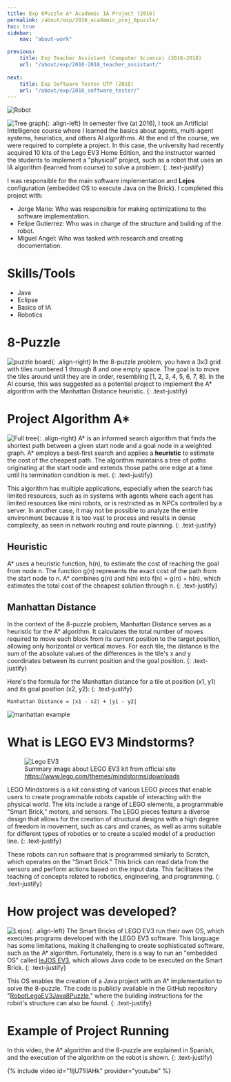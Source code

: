 ```yaml
---
title: Exp 8Puzzle A* Academic IA Project (2016)
permalink: /about/exp/2016_academic_proj_8puzzle/
toc: true
sidebar:
    nav: "about-work"

previous:
    title: Exp Teacher Assistant (Computer Science) (2016-2018)
    url: "/about/exp/2016-2018_teacher_assistant/"
    
next:
    title: Exp Software Tester UTP (2018)
    url: "/about/exp/2018_software_tester/"
---
```


![Robot](/assets/img/work/academic_ia_proj/robot.png)

![Tree graph](/assets/img/work/academic_ia_proj/tree.png){: .align-left}
In semester five (at 2016), I took an Artificial Intelligence course where I learned the basics about agents, multi-agent systems, heuristics, and others AI algorithms. At the end of the course, we were required to complete a project. In this case, the university had recently acquired 10 kits of the Lego EV3 Home Edition, and the instructor wanted the students to implement a "physical" project, such as a robot that uses an IA algorithm (learned from course) to solve a problem.
{: .text-justify}

I was responsible for the main software implementation and **Lejos** configuration (embedded OS to execute Java on the Brick). I completed this project with:
* Jorge Mario: Who was responsible for making optimizations to the software implementation.
* Felipe Gutierrez: Who was in charge of the structure and building of the robot.
* Miguel Angel: Who was tasked with research and creating documentation.

# Skills/Tools
* Java
* Eclipse
* Basics of IA
* Robotics

# 8-Puzzle
![puzzle board](/assets/img/work/academic_ia_proj/puzzle.png){: .align-right}
In the 8-puzzle problem, you have a 3x3 grid with tiles numbered 1 through 8 and one empty space. The goal is to move the tiles around until they are in order, resembling [1, 2, 3, 4, 5, 6, 7, 8]. In the AI course, this was suggested as a potential project to implement the A* algorithm with the Manhattan Distance heuristic.
{: .text-justify}

# Project Algorithm A*
![Full tree](/assets/img/work/academic_ia_proj/full_tree.png){: .align-right}
A* is an informed search algorithm that finds the shortest path between a given start node and a goal node in a weighted graph. A* employs a best-first search and applies a **heuristic** to estimate the cost of the cheapest path. The algorithm maintains a tree of paths originating at the start node and extends those paths one edge at a time until its termination condition is met.
{: .text-justify}
  
This algorithm has multiple applications, especially when the search has limited resources, such as in systems with agents where each agent has limited resources like mini robots, or is restricted as in NPCs controlled by a server. In another case, it may not be possible to analyze the entire environment because it is too vast to process and results in dense complexity, as seen in network routing and route planning.
{: .text-justify}

## Heuristic
A* uses a heuristic function, h(n), to estimate the cost of reaching the goal from node n. The function g(n) represents the exact cost of the path from the start node to n. A* combines g(n) and h(n) into f(n) = g(n) + h(n), which estimates the total cost of the cheapest solution through n.
{: .text-justify}

## Manhattan Distance
In the context of the 8-puzzle problem, Manhattan Distance serves as a heuristic for the A* algorithm. It calculates the total number of moves required to move each block from its current position to the target position, allowing only horizontal or vertical moves. For each tile, the distance is the sum of the absolute values of the differences in the tile's x and y coordinates between its current position and the goal position.
{: .text-justify}

Here's the formula for the Manhattan distance for a tile at position (x1, y1) and its goal position (x2, y2):
{: .text-justify}
```
Manhattan Distance = |x1 - x2| + |y1 - y2|
```

![manhattan example](/assets/img/work/academic_ia_proj/manhattan.png)


# What is LEGO EV3 Mindstorms?
<!-- ![Lego EV3](/assets/img/work/academic_ia_proj/Mindstorms-Downloads-User_Guide-Standard-Block.jpg) -->
<figure>
  <img src="{{ '/assets/img/work/academic_ia_proj/Mindstorms-Downloads-User_Guide-Standard-Block.jpg' | relative_url }}" alt="Lego EV3">
  <figcaption>Summary image about LEGO EV3 kit from official site <br><a href="https://www.lego.com/themes/mindstorms/downloads" target="_blank">https://www.lego.com/themes/mindstorms/downloads</a></figcaption>
</figure>
LEGO Mindstorms is a kit consisting of various LEGO pieces that enable users to create programmable robots capable of interacting with the physical world. The kits include a range of LEGO elements, a programmable "Smart Brick," motors, and sensors. The LEGO pieces feature a diverse design that allows for the creation of structural designs with a high degree of freedom in movement, such as cars and cranes, as well as arms suitable for different types of robotics or to create a scaled model of a production line.
{: .text-justify}

These robots can run software that is programmed similarly to Scratch, which operates on the "Smart Brick." This brick can read data from the sensors and perform actions based on the input data. This facilitates the teaching of concepts related to robotics, engineering, and programming.
{: .text-justify}

# How project was developed?
![Lejos](https://a.fsdn.com/allura/p/lejos/icon?1350648814){: .align-left}
The Smart Bricks of LEGO EV3 run their own OS, which executes programs developed with the LEGO EV3 software. This language has some limitations, making it challenging to create sophisticated software, such as the A* algorithm. Fortunately, there is a way to run an "embedded OS" called [leJOS EV3](https://sourceforge.net/p/lejos/wiki/Installing%20the%20Eclipse%20plugin/), which allows Java code to be executed on the Smart Brick.
{: .text-justify}

This OS enables the creation of a Java project with an A* implementation to solve the 8-puzzle. The code is publicly available in the GitHub repository "[RobotLegoEV3Java8Puzzle](https://github.com/SeekingAura/RobotLegoEV3Java8Puzzle)," where the building instructions for the robot's structure can also be found.
{: .text-justify}

# Example of Project Running
In this video, the A* algorithm and the 8-puzzle are explained in Spanish, and the execution of the algorithm on the robot is shown.
{: .text-justify}

{% include video id="1ljU71ilAHk" provider="youtube" %}